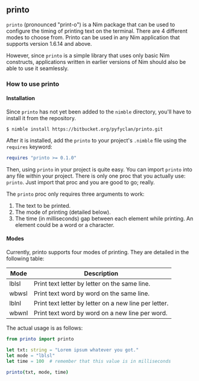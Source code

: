 ## printo

`printo` (pronounced "print-o") is a Nim package that can be used to configure the timing of printing text on the terminal. There are 4 different modes to choose from. Printo can be used in any Nim application that supports version 1.6.14 and above.

However, since `printo` is a simple library that uses only basic Nim constructs, applications written in earlier versions of Nim should also be able to use it seamlessly.

### How to use printo
#### Installation
Since `printo` has not yet been added to the `nimble` directory, you'll have to install it from the repository.

```
$ nimble install https://bitbucket.org/pyfyclan/printo.git
```
After it is installed, add the `printo` to your project's `.nimble` file using the `requires` keyword:
```nim
requires "printo >= 0.1.0"
```

Then, using `printo` in your project is quite easy. You can import `printo` into any file within your project.  There is only one proc that you actually use: `printo`. Just import that proc and you are good to go; really.

The `printo` proc only requires three arguments to work:

1. The text to be printed.
2. The mode of printing (detailed below).
3. The time (in milliseconds) gap between each element while printing. An element could be a word or a character.

#### Modes
Currently, printo supports four modes of printing. They are detailed in the following table:

|    Mode    |    Description                                                        |
|------------|-----------------------------------------------------------------------|
|  lblsl     | Print text letter by letter on the same line.                         |
|  wbwsl     | Print text word by word on the same line.                             |
|  lblnl     | Print text letter by letter on a new line per letter.                 |
|  wbwnl     | Print text word by word on a new line per word.                       |


The actual usage is as follows:

```nim
from printo import printo

let txt: string = "Lorem ipsum whatever you got."
let mode = "lblsl"
let time = 100  # remember that this value is in milliseconds

printo(txt, mode, time)
```
